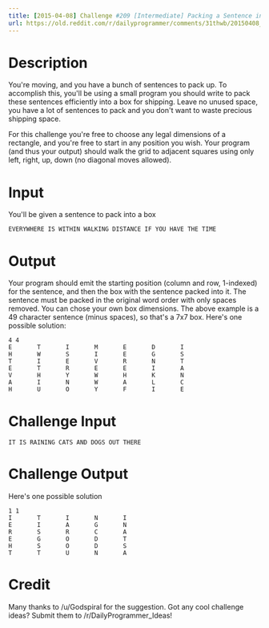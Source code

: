 ```yaml
---
title: [2015-04-08] Challenge #209 [Intermediate] Packing a Sentence in a Box
url: https://old.reddit.com/r/dailyprogrammer/comments/31thwb/20150408_challenge_209_intermediate_packing_a/
---
```


# Description

You're moving, and you have a bunch of sentences to pack up. To accomplish this, you'll be using a small program you should write to pack these sentences efficiently into a box for shipping. Leave no unused space, you have a lot of sentences to pack and you don't want to waste precious shipping space. 

For this challenge you're free to choose any legal dimensions of a rectangle, and you're free to start in any position you wish. Your program (and thus your output) should walk the grid to adjacent squares using only left, right, up, down (no diagonal moves allowed).

# Input

You'll be given a sentence to pack into a box

	EVERYWHERE IS WITHIN WALKING DISTANCE IF YOU HAVE THE TIME

# Output

Your program should emit the starting position (column and row, 1-indexed) for the sentence, and then the box with the sentence packed into it. The sentence must be packed in the original word order with only spaces removed. You can chose your own box dimensions. The above example is a 49 character sentence (minus spaces), so that's a 7x7 box. Here's one possible solution:

	4 4
	E       T       I       M       E       D       I
	H       W       S       I       E       G       S
	T       I       E       V       R       N       T
	E       T       R       E       E       I       A
	V       H       Y       W       H       K       N
	A       I       N       W       A       L       C
	H       U       O       Y       F       I       E

# Challenge Input

	IT IS RAINING CATS AND DOGS OUT THERE

# Challenge Output

Here's one possible solution

	1 1
	I       T       I       N       I
	E       I       A       G       N
	R       S       R       C       A
	E       G       O       D       T
	H       S       O       D       S
	T       T       U       N       A

# Credit

Many thanks to /u/Godspiral for the suggestion.  Got any cool challenge ideas? Submit them to /r/DailyProgrammer_Ideas!
